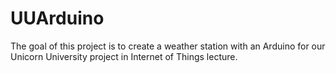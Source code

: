 # UUArduino
The goal of this project is to create a weather station with an Arduino for our Unicorn University project in Internet of Things lecture. 
